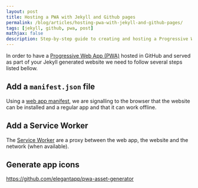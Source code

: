 ```yaml
---
layout: post
title: Hosting a PWA with Jekyll and Github pages
permalink: /blog/articles/hosting-pwa-with-jekyll-and-github-pages/
tags: [jekyll, github, pwa, post]
mathjax: false
description: Step-by-step guide to creating and hosting a Progressive Web App (PWA) using Jekyll static site generator and GitHub Pages, including manifest.json setup, service worker implementation, and app icon generation.
---
```


In order to have a [Progressive Web App (PWA)](https://developer.mozilla.org/en-US/docs/Web/Progressive_web_apps) hosted in GitHub and served as part of your Jekyll generated website we need to follow several steps listed bellow.

## Add a `manifest.json` file

Using a [web app manifest](https://developer.mozilla.org/en-US/docs/Web/Manifest), we are signalling to the browser that the website can be installed and a regular app and that it can work offline.

## Add a Service Worker

The [Service Worker](https://developer.mozilla.org/en-US/docs/Web/API/Service_Worker_API) are a proxy between the web app, the website and the network (when available).

## Generate app icons

https://github.com/elegantapp/pwa-asset-generator
